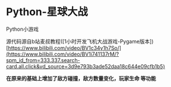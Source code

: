 # Python-星球大战
Python小游戏  

源代码源自b站麦叔教程([1小时开发飞机大战游戏-Pygame版本])  
[https://www.bilibili.com/video/BV1c34y1h7So/](https://www.bilibili.com/video/BV1i741137rM/?spm_id_from=333.337.search-card.all.click&vd_source=3d9e793b3ade52daa18c644e09cfb1b5)

**在原来的基础上增加了敌方碰撞，敌方数量变化，玩家生命 等功能**
